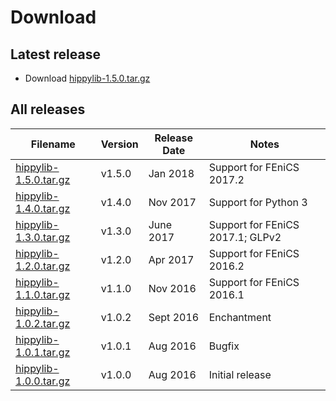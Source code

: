 # Download

## Latest release
- Download [hippylib-1.5.0.tar.gz](https://goo.gl/doJZRB)

## All releases

**Filename** | **Version** | **Release Date** | **Notes** |
 ----------- | ----------- | ---------------- | --------- |
[hippylib-1.5.0.tar.gz](https://goo.gl/doJZRB) | v1.5.0 | Jan 2018 | Support for FEniCS 2017.2 |
[hippylib-1.4.0.tar.gz](https://goo.gl/37bskk) | v1.4.0 | Nov 2017 | Support for Python 3 |
[hippylib-1.3.0.tar.gz](https://goo.gl/NgJ887) | v1.3.0 | June 2017 | Support for FEniCS 2017.1; GLPv2 |
[hippylib-1.2.0.tar.gz](https://goo.gl/OcvROZ) | v1.2.0 | Apr 2017 | Support for FEniCS 2016.2 |
[hippylib-1.1.0.tar.gz](https://goo.gl/pDb10B) | v1.1.0 | Nov 2016 | Support for FEniCS 2016.1 |
[hippylib-1.0.2.tar.gz](https://goo.gl/wMb18C) | v1.0.2 | Sept 2016 | Enchantment |
[hippylib-1.0.1.tar.gz](https://goo.gl/srnvsc) | v1.0.1 | Aug 2016 | Bugfix |
[hippylib-1.0.0.tar.gz](https://goo.gl/h7HUFJ) | v1.0.0 | Aug 2016 | Initial release |